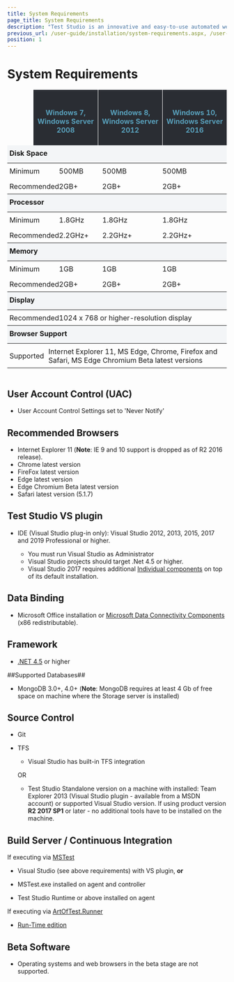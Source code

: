 ```yaml
---
title: System Requirements
page_title: System Requirements
description: "Test Studio is an innovative and easy-to-use automated web, WPF and load testing solution. Test Studio tests support essential technologies like ASP.NET AJAX, Silverlight, PHP and MVC. HTML5, Testing framework, functional testing, performance testing, load testing, exploratory testing, manual testing."
previous_url: /user-guide/installation/system-requirements.aspx, /user-guide/installation/system-requirements, /getting-started/installation/system-requirements
position: 1
---
```

# System Requirements

<style>
.Pricing-head td {text-align: center;border-left: 1px solid #fff; vertical-align: top;}

.Pricing-head td:first-child {border-left: none;}

.Pricing-features--grid td.Pricing-head {padding: 20px 0!important;} 


.Pricing-head{border-collapse: separate;background-color: #2a2d33;}

.Pricing-head h4 {color: #589FBA; font-size: 16px; margin-bottom: 5px;min-height: 1em;font-weight: 700;}

table{width: 100%; border-spacing: 0; border-collapse: collapse; background-color: transparent; display: table;margin: 0;}

.Table--style1.Table--comparison td:first-child, .Table--style1.Table--comparison th:first-child {padding-left: 5px; text-align: left;}

.Table-RowDivision td, .Table-RowDivision th{background: #f3f5f7;}

.Table--style1 td, .Table--style1 th{padding: 8px 0 7px; border-left: 0;border-right: 0;vertical-align: middle;}

.Table--style1 thead td, .Table--style1 thead th{border: 0;padding-bottom: 12px;}

</style>

<div class="sfContentBlock"><table class="Pricing-head Pricing-features--grid Pricing-features--grid-4" style="margin-left: 12%; width: 88%;"> <tbody> <tr><td class="Pricing-head"> <h4>Windows 7, <br>
            Windows Server 2008</h4> </td> <td class="Pricing-head"> <h4>Windows 8, <br>
            Windows Server 2012</h4> </td> <td class="Pricing-head"> <h4>Windows 10, <br>
            Windows Server 2016</h4> </td> </tr> </tbody> </table>
</div>
<div class="sfContentBlock"><table class="Table Table--style1 Table--comparison"> <colgroup> <col width="18%" /> <col width="20%" /> <col width="28%" /> <col width="20%" /> <col width="10%" /></colgroup><thead> <tr class="Table-RowDivision"> <td colspan="5"><strong>Disk Space</strong></td> </tr> </thead> <tbody> <tr> <td>Minimum</td><td>500MB</td> <td>500MB</td><td>500MB</td> </tr> <tr> <td>Recommended</td> <td>2GB+</td> <td>2GB+</td><td>2GB+</td></tr> </tbody> </table> <table class="Table Table--style1 Table--comparison"> <colgroup> <col width="18%" /> <col width="20%" /> <col width="28%" /> <col width="20%" /> <col width="10%" /> <thead> <tr class="Table-RowDivision"> <td colspan="5"><strong>Processor</strong></td> </tr> </thead> <tbody> <tr> <td>Minimum</td> <td>1.8GHz</td> <td>1.8GHz</td> <td>1.8GHz</td> </tr> <tr> <td>Recommended</td> <td>2.2GHz+</td> <td>2.2GHz+</td> <td>2.2GHz+</td> </tr> </tbody> </table> <table class="Table Table--style1 Table--comparison"> <colgroup> <col width="18%" /> <col width="20%" /> <col width="28%" /> <col width="20%" /> <col width="10%" /><thead> <tr class="Table-RowDivision"> <td colspan="5"><strong>Memory</strong></td> </tr> </thead> <tbody> <tr> <td>Minimum</td> <td>1GB</td> <td>1GB</td> <td>1GB</td></tr> <tr> <td>Recommended</td> <td>2GB+</td> <td>2GB+</td>  <td>2GB+</td> </tr> </tbody> </table> <table class="Table Table--style1 Table--comparison"> <colgroup> <col width="18%" /> <col width="20%" /> <col width="28%" /> <col width="20%" /> <col width="10%" /><thead> <tr class="Table-RowDivision"> <td colspan="5"><strong>Display</strong></td> </tr> </thead> <tbody> <tr> <td>Recommended</td> <td colspan="4">1024 x 768 or higher-resolution display</td> </tr> </tbody> </table> <table class="Table Table--style1 Table--comparison"> <colgroup><col width="18%" /> <col width="20%" /> <col width="28%" /> <col width="20%" /> <col width="10%" /><thead> <tr class="Table-RowDivision"> <td colspan="5"><strong>Browser Support</strong> </td> </tr> </thead> <tbody><tr> <td>Supported</td> <td colspan="4">Internet Explorer 11, MS Edge, Chrome, Firefox and Safari, MS Edge Chromium Beta latest versions</td> </tr> </tbody> </table></div>
<br>

## User Account Control (UAC)

* User Account Control Settings set to 'Never Notify'

## Recommended Browsers

* Internet Explorer 11 (**Note**: IE 9 and 10 support is dropped as of R2 2016 release).
* Chrome latest version
* FireFox latest version
* Edge latest version
* Edge Chromium Beta latest version
* Safari latest version (5.1.7)

## Test Studio VS plugin

* IDE (Visual Studio plug-in only): Visual Studio 2012, 2013, 2015, 2017 and 2019 Professional or higher.
	
	* You must run Visual Studio as Administrator
	* Visual Studio projects should target .Net 4.5 or higher.
	* Visual Studio 2017 requires additional <a href="/getting-started/installation/vs2017-compatability" target="_blank">Individual components</a> on top of its default installation. 

## Data Binding

*	Microsoft Office installation or <a href="https://www.microsoft.com/en-us/download/details.aspx?id=23734" target="_blank">Microsoft Data Connectivity Components</a> (x86 redistributable).

## Framework

* <a href="https://www.microsoft.com/en-us/download/details.aspx?id=42642" target="_blank">.NET 4.5</a> or higher

##Supported Databases##

* MongoDB 3.0+, 4.0+ (**Note**: MongoDB requires at least 4 Gb of free space on machine where the Storage server is installed)

## Source Control

* Git

* TFS

	* Visual Studio has built-in TFS integration 

	OR

	* Test Studio Standalone version on a machine with installed: Team Explorer 2013 (Visual Studio plugin - available from a MSDN account) or supported Visual Studio version. If using product version **R2 2017 SP1** or later - no additional tools have to be installed on the machine.

## Build Server / Continuous Integration

If executing via <a href="/features/test-runners/mstest" target="_blank">MSTest</a>

* Visual Studio (see above requirements) with VS plugin, __or__

* MSTest.exe installed on agent and controller

* Test Studio Runtime or above installed on agent

If executing via <a href="/features/test-runners/artoftest-runner" target="_blank">ArtOfTest.Runner</a>

* <a href="http://www.telerik.com/purchase/teststudio" target="_blank">Run-Time edition</a>

## Beta Software

* Operating systems and web browsers in the beta stage are not supported.